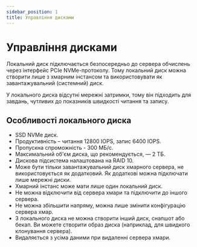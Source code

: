 ```yaml
---
sidebar_position: 1
title: Управління дисками
---
```


# Управління дисками

Локальний диск підключається безпосередньо до сервера обчислень через інтерфейс PCIe NVMe-протоколу. Тому локальний диск можна створити лише з хмарним інстансом та використовувати як завантажувальний (системний) диск.

У локального диска відсутні мережні затримки, тому він підходить для завдань, чутливих до показників швидкості читання та запису.

## Особливості локального диска

- SSD NVMe диск.
- Продуктивність – читання 12800 IOPS, запис 6400 IOPS.
- Пропускна спроможність - 300 МБ/с.
- Максимальний об'єм диска, що рекомендується, — 2 TБ.
- Дискова підсистема налаштована на RAID 10.
- Може бути тільки завантажувальний диск хмарного сервера, не використовується як додатковий. Як додаткові можна підключати лише мережні диски.
- Хмарний інстанс може мати лише один локальний диск.
- Не можна відключити від сервера хмари та підключити до іншого сервера.
- Не можна збільшити напряму, можна лише змінити конфігурацію сервера хмар.
- З локального диска не можна створити інший диск, снапшот або бекап. Ви можете створити образ диска (наприклад, для швидкого клонування сервера).
- Видаляється з усіма даними при видаленні сервера хмари.
